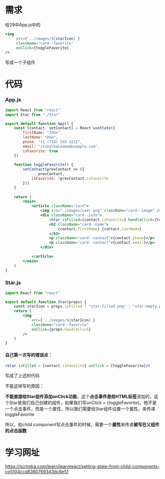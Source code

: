 # 需求

给29中App.js中的

~~~jsx
<img 
     src={`../images/${starIcon}`} 
     className="card--favorite"
     onClick={toggleFavorite}
/>
~~~

写成一个子组件

# 代码

### App.js

~~~jsx
import React from "react"
import Star from "./Star"

export default function App() {
    const [contact, setContact] = React.useState({
        firstName: "John",
        lastName: "Doe",
        phone: "+1 (719) 555-1212",
        email: "itsmyrealname@example.com",
        isFavorite: true
    })
    
    function toggleFavorite() {
        setContact(prevContact => ({
            ...prevContact,
            isFavorite: !prevContact.isFavorite
        }))
    }
    
    return (
        <main>
            <article className="card">
                <img src="./images/user.png" className="card--image" />
                <div className="card--info">
                    <Star isFilled={contact.isFavorite} handleClick={toggleFavorite} />
                    <h2 className="card--name">
                        {contact.firstName} {contact.lastName}
                    </h2>
                    <p className="card--contact">{contact.phone}</p>
                    <p className="card--contact">{contact.email}</p>
                </div>
                
            </article>
        </main>
    )
}

~~~

### Star.js

~~~jsx
import React from "react"

export default function Star(props) {
    const starIcon = props.isFilled ? "star-filled.png" : "star-empty.png"
    return (
        <img 
            src={`../images/${starIcon}`} 
            className="card--favorite"
            onClick={props.handleClick}
        />
    )
}
~~~

#### 自己第一次写的错误点：

~~~jsx
<Star isFilled = {contact.isFavorite} onClick = {toggleFavorite}/>
~~~

写成了上述的代码

不能这样写的原因：

 **不能直接给Star组件添加onClick功能**，这个**点击事件是给HTML标签**添加的，这个Star是我们自己创建的组件，如果我们写onClick = {toggleFavorite}，他不是一个点击事件，而是一个属性，所以我们需要给Star组件设置一个属性，来传递toggleFavorite



所以，给child component写点击事件的时候，需要一个**属性**来传递**被写在父组件的点击函数**



# 学习网址

https://scrimba.com/learn/learnreact/setting-state-from-child-components-co5104ccd8360769343dc8e51
